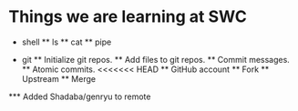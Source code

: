 Things we are learning at SWC
=============================

* shell
** ls
** cat
** pipe

* git
** Initialize git repos.
** Add files to git repos.
** Commit messages.
** Atomic commits.
<<<<<<< HEAD
** GitHub account
** Fork
** Upstream
** Merge

*** Added Shadaba/genryu to remote

